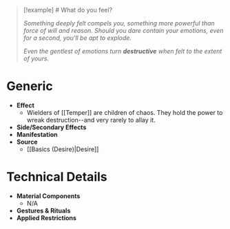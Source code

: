 > [!example] # What do you feel?
> 
> *Something deeply felt compels you, something more powerful than force of will and reason. Should you dare contain your emotions, even for a second, you'll be apt to explode.*
> 
>*Even the gentlest of emotions turn **destructive** when felt to the extent of yours.*

# Generic

- **Effect**
	- Wielders of [[Temper]] are children of chaos. They hold the power to wreak destruction--and very rarely to allay it.
- **Side/Secondary Effects**
- **Manifestation**
- **Source**
	- [[Basics (Desire)|Desire]]

# Technical Details

- **Material Components**
	- N/A
- **Gestures & Rituals**
- **Applied Restrictions**